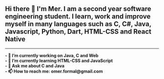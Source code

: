 
<h2> Hi there 👋 I'm Mer. I am a second year software engineering student. I learn, work and improve myself in many languages such as C, C#, Java, Javascript, Python, Dart, HTML-CSS and React Native</h2>
<hr>

<b>
- 🔭 I’m currently working on Java, C and Web <br>
- 🌱 I’m currently learning HTML-CSS and JavaScript <br>
- 💬 Ask me about C and Java <br>
- 📫 How to reach me: omer.formal@gmail.com <br>
</b>
